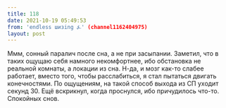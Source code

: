 ```yaml
---
title: 118
date: 2021-10-19 05:49:53
from: 'endless шизing ⍼' (channel1162404975)
layout: post
---
```


Ммм, сонный паралич после сна, а не при засыпании. Заметил, что в таких ощущаю себя намного некомфортнее, ибо обстановка не реальной комнаты, а локации из сна. 
Н-да, и мозг как-то слабее работает, вместо того, чтобы расслабиться, я стал пытаться двигать конечностями. По ощущениям, на такой способ выхода из СП уходит секунд 30.
Ещё вскрикнул, когда проснулся, ибо причудилось что-то.
Спокойных снов.
